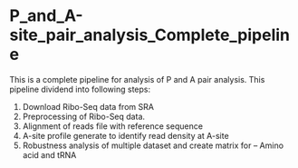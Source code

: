 # P_and_A-site_pair_analysis_Complete_pipeline
This is a complete pipeline for analysis of P and A pair analysis. 
This pipeline dividend into following steps:
1. Download Ribo-Seq data from SRA
2. Preprocessing of Ribo-Seq data. 
3. Alignment of reads file with reference sequence
4. A-site profile generate to identify read density at A-site
5. Robustness analysis of multiple dataset and create matrix for – Amino acid and tRNA
